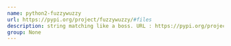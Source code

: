 ```yaml
---
name: python2-fuzzywuzzy
url: https://pypi.org/project/fuzzywuzzy/#files
description: string matching like a boss. URL : https://pypi.org/project/fuzzywuzzy/#files Groups : None
group: None
---
```

